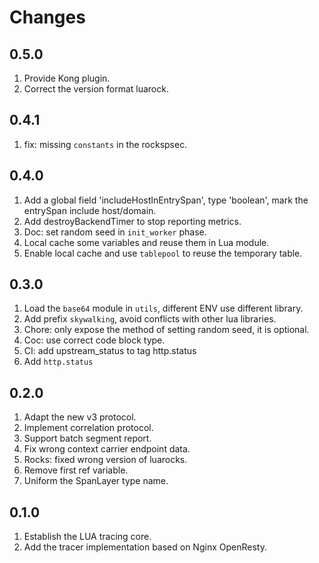 # Changes

## 0.5.0

1. Provide Kong plugin.
2. Correct the version format luarock.

## 0.4.1

1. fix: missing `constants` in the rockspsec.

## 0.4.0

1. Add a global field 'includeHostInEntrySpan', type 'boolean', mark the entrySpan include host/domain.
2. Add destroyBackendTimer to stop reporting metrics.
3. Doc: set random seed in `init_worker` phase.
4. Local cache some variables and reuse them in Lua module. 
5. Enable local cache and use `tablepool` to reuse the temporary table.

## 0.3.0

1. Load the `base64` module in `utils`, different ENV use different library.
2. Add prefix `skywalking`, avoid conflicts with other lua libraries.
3. Chore: only expose the method of setting random seed, it is optional.
4. Coc: use correct code block type.
5. CI: add upstream_status to tag http.status
6. Add `http.status`

## 0.2.0

1. Adapt the new v3 protocol.
2. Implement correlation protocol.
3. Support batch segment report.
4. Fix wrong context carrier endpoint data.
5. Rocks: fixed wrong version of luarocks.
6. Remove first ref variable.
7. Uniform the SpanLayer type name.

## 0.1.0

1. Establish the LUA tracing core.
2. Add the tracer implementation based on Nginx OpenResty.
